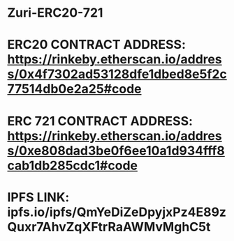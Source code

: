 # Zuri-ERC20-721


# ERC20 CONTRACT ADDRESS: https://rinkeby.etherscan.io/address/0x4f7302ad53128dfe1dbed8e5f2c77514db0e2a25#code

# ERC 721 CONTRACT ADDRESS: https://rinkeby.etherscan.io/address/0xe808dad3be0f6ee10a1d934fff8cab1db285cdc1#code

# IPFS LINK: ipfs.io/ipfs/QmYeDiZeDpyjxPz4E89zQuxr7AhvZqXFtrRaAWMvMghC5t
